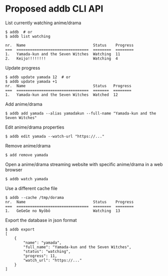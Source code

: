 # Proposed addb CLI API

List currently watching anime/drama
```console
$ addb  # or
$ addb list watching

nr.  Name                              Status    Progress
===  ================================  ========  ========
1.   Yamada-kun and the Seven Witches  Watching  11
2.   Keijo!!!!!!!!                     Watching  4
```

Update progress
```console
$ addb update yamada 12  # or
$ addb update yamada +1
nr.  Name                              Status   Progress
===  ================================  =======  ========
1.   Yamada-kun and the Seven Witches  Watched  12
```

Add anime/drama
```console
$ addb add yamada --alias yamadakun --full-name "Yamada-kun and the Seven Witches"
```

Edit anime/drama properties
```console
$ addb edit yamada --watch-url "https://..."
```

Remove anime/drama
```console
$ add remove yamada
```

Open a anime/drama streaming website with specific anime/drama in a web browser
```console
$ addb watch yamada
```

Use a different cache file
```console
$ addb --cache /tmp/dorama
nr.  Name                              Status    Progress
===  ================================  ========  ========
1.   GeGeGe no Nyōbō                   Watching  13
```

Export the database in json format
```console
$ addb export
[
	{
		"name": "yamada",
		"full_name": "Yamada-kun and the Seven Witches",
		"status": "watching",
		"progress": 11,
		"watch_url": "https://..."
	}
]
```